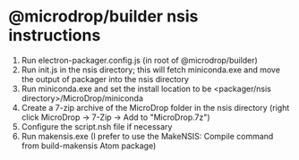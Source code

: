 # @microdrop/builder nsis instructions

1. Run electron-packager.config.js (in root of @microdrop/builder)
2. Run init.js in the nsis directory; this will fetch miniconda.exe and move the output of packager into the nsis directory
3. Run miniconda.exe and set the install location to be <packager/nsis directory>/MicroDrop/miniconda
4. Create a 7-zip archive of the MicroDrop folder in the nsis directory (right click MicroDrop -> 7-Zip -> Add to "MicroDrop.7z")
5. Configure the script.nsh file if necessary
6. Run makensis.exe (I prefer to use the MakeNSIS: Compile command from build-makensis Atom package)
